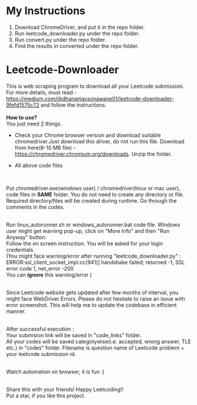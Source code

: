 # My Instructions
1. Download ChromeDriver, and put it in the repo folder.
2. Run leetcode_downloader.py under the repo folder.
3. Run convert.py under the repo folder.
4. Find the results in converted under the repo folder.
# Leetcode-Downloader

This is web scraping program to download all your Leetcode submission.<br />
For more details, must read - https://medium.com/@dhananjaysonawane01/leetcode-downloader-9fefd1575c72 and follow the instructions.<br />
<br />
**How to use?** <br />
You just need 2 things. <br />
- Check your Chrome browser version and download suitable chromedriver.Just download this driver, do not run this file. Download from here(8-10 MB file) - https://chromedriver.chromium.org/downloads. Unzip the folder. <br />  

- All above code files
<br />

Put chromedriver.exe(windows user) / chromedriver(linux or mac user), code files in **SAME** folder. You do not need to create any directory or file. Required directory/files will be created during runtime. Go through the comments in the codes.<br /> 
<br />

Run linux_autorunner.sh or windows_autorunner.bat code file. Windows user might get warning pop-up, click on "More Info" and then "Run Anyway" button. <br>
Follow the on screen instruction. You will be asked for your login credentials.<br />
(You might face warning/error after running "leetcode_downloader.py" :<br />
ERROR:ssl_client_socket_impl.cc(941)] handshake failed; returned -1, SSL error code 1, net_error -200<br />
You can **ignore** this warning/error )<br />
<br />

Since Leetcode website gets updated after few months of interval, you might face WebDriver Errors. Please do not hesitate to raise an issue with error screenshot. This will help me to update the codebase in efficient manner.
<br /> 
<br />

After successful execution : <br />
Your submision link will be saved in "code_links" folder. <br />
All your codes will be saved categotywise(i.e. accepted, wrong answer, TLE etc.) in "codes" folder. Filename is question name of Leetcode problem + your leetcode submission id. <br /> 
<br />

Watch automation on browser, it is fun :) <br />
<br />

Share this with your friends! Happy Leetcoding!! <br />
Put a star, if you like this project.
